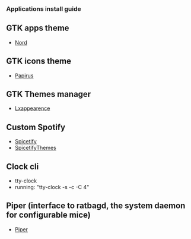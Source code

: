 ### Applications install guide


## GTK apps theme
* [Nord](https://www.gnome-look.org/p/1267246/)

## GTK icons theme
* [Papirus](https://github.com/PapirusDevelopmentTeam/papirus-icon-theme#papirus-installer)

## GTK Themes manager
*  [Lxappearence](https://archlinux.org/packages/community/x86_64/lxappearance/)

## Custom Spotify
* [Spicetify](https://github.com/khanhas/spicetify-cli)
* [SpicetifyThemes](https://github.com/morpheusthewhite/spicetify-themes)

## Clock cli
* tty-clock
* running: "tty-clock -s -c -C 4"

## Piper (interface to ratbagd, the system daemon for configurable mice)
* [Piper](https://aur.archlinux.org/packages/piper-git/)
